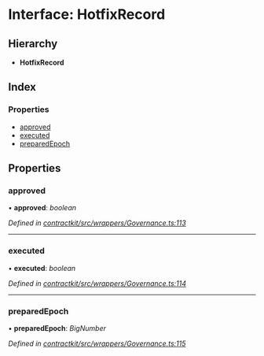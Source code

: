 # Interface: HotfixRecord

## Hierarchy

* **HotfixRecord**

## Index

### Properties

* [approved](_contractkit_src_wrappers_governance_.hotfixrecord.md#approved)
* [executed](_contractkit_src_wrappers_governance_.hotfixrecord.md#executed)
* [preparedEpoch](_contractkit_src_wrappers_governance_.hotfixrecord.md#preparedepoch)

## Properties

###  approved

• **approved**: *boolean*

*Defined in [contractkit/src/wrappers/Governance.ts:113](https://github.com/celo-org/celo-monorepo/blob/master/packages/contractkit/src/wrappers/Governance.ts#L113)*

___

###  executed

• **executed**: *boolean*

*Defined in [contractkit/src/wrappers/Governance.ts:114](https://github.com/celo-org/celo-monorepo/blob/master/packages/contractkit/src/wrappers/Governance.ts#L114)*

___

###  preparedEpoch

• **preparedEpoch**: *BigNumber*

*Defined in [contractkit/src/wrappers/Governance.ts:115](https://github.com/celo-org/celo-monorepo/blob/master/packages/contractkit/src/wrappers/Governance.ts#L115)*
